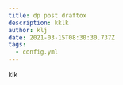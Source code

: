 ```yaml
---
title: dp post draftox
description: kklk
author: klj
date: 2021-03-15T08:30:30.737Z
tags:
  - config.yml
---
```

klk